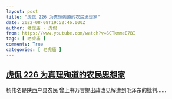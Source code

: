 ```yaml
---
layout: post
title: "虎侃 226 为真理殉道的农民思想家"
date: 2022-08-08T19:52:46.000Z
author: 老虎庙 · 虎侃
from: https://www.youtube.com/watch?v=SCTkmmeE7BI
tags: [ 老虎庙 ]
comments: True
categories: [ 老虎庙 ]
---
```

<!--1659988366000-->
[虎侃 226 为真理殉道的农民思想家](https://www.youtube.com/watch?v=SCTkmmeE7BI)
------

<div>
杨伟名是陕西户县农民 曾上书万言提出政改见解遭到毛泽东的批判……
</div>
